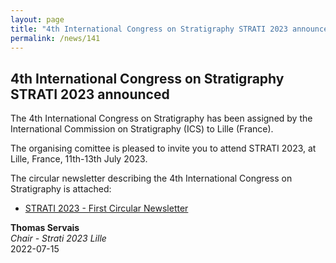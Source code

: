 ```yaml
---
layout: page
title: "4th International Congress on Stratigraphy STRATI 2023 announced"
permalink: /news/141
---
```

## 4th International Congress on Stratigraphy STRATI 2023 announced

The 4th International Congress on Stratigraphy has been assigned by the International Commission on Stratigraphy (ICS) to Lille (France).

The organising comittee is pleased to invite you to attend STRATI 2023, at Lille, France, 11th-13th July 2023.

The circular newsletter describing the 4th International Congress on Stratigraphy is attached:

* [STRATI 2023 - First Circular Newsletter](/news/141_STRATI2023FirstCircular-July2022.pdf)


**Thomas Servais**  
_Chair - Strati 2023 Lille_  
2022-07-15
